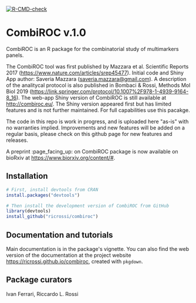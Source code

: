 <!-- badges: start -->
[![R-CMD-check](https://github.com/ricrossi/combiroc/workflows/R-CMD-check/badge.svg)](https://github.com/ricrossi/combiroc/actions)
<!-- badges: end -->

# CombiROC v.1.0

CombiROC is an R package for the combinatorial study of multimarkers panels. 

The CombiROC tool was first published by Mazzara et al. Scientific Reports 2017 (https://www.nature.com/articles/srep45477). Initial code and Shiny App author: Saveria Mazzara (saveria.mazzara@gmail.com). A description of the analitycal protocol is also published in Bombaci & Rossi, Methods Mol Biol 2019 (https://link.springer.com/protocol/10.1007%2F978-1-4939-9164-8_16).
The web-app Shiny version of CombiROC is still available at http://combiroc.eu/. The Shiny version appeared first but has limited features and is not further maintained. For full capabilities use this pacakge.

The code in this repo is work in progress, and is uploaded here "as-is" with no warranties implied. Improvements and new features will be added on a regular basis, please check on this github page for new features and releases. 

A preprint :page\_facing\_up: on CombiROC package is now available on bioRxiv at <https://www.biorxiv.org/content/#>.

## Installation

```r
# First, install devtools from CRAN
install.packages("devtools")

# Then install the development version of CombiROC from GitHub
library(devtools)
install_github("ricrossi/combiroc")
```
## Documentation and tutorials

Main documentation is in the package's vignette. You can also find the web version of the documentation at the project website <https://ricrossi.github.io/combiroc>, created with `pkgdown`.

## Package curators

Ivan Ferrari, Riccardo L. Rossi


